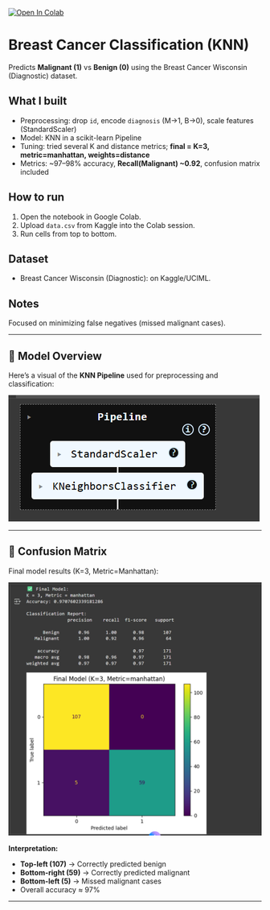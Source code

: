 [![Open In Colab](https://colab.research.google.com/assets/colab-badge.svg)](
https://colab.research.google.com/github/ihuomah/breast-cancer-classification-knn/blob/main/notebooks/Cancer_Classification.ipynb)


# Breast Cancer Classification (KNN)

Predicts **Malignant (1)** vs **Benign (0)** using the Breast Cancer Wisconsin (Diagnostic) dataset.

## What I built
- Preprocessing: drop `id`, encode `diagnosis` (M→1, B→0), scale features (StandardScaler)
- Model: KNN in a scikit-learn Pipeline
- Tuning: tried several K and distance metrics; **final = K=3, metric=manhattan, weights=distance**
- Metrics: ~97–98% accuracy, **Recall(Malignant) ~0.92**, confusion matrix included

## How to run
1. Open the notebook in Google Colab.
2. Upload `data.csv` from Kaggle into the Colab session.
3. Run cells from top to bottom.

## Dataset
- Breast Cancer Wisconsin (Diagnostic): on Kaggle/UCIML.

## Notes
Focused on minimizing false negatives (missed malignant cases).


---

## 🧠 Model Overview
Here’s a visual of the **KNN Pipeline** used for preprocessing and classification:

![Pipeline](images/pipeline.png)

---

## 🎯 Confusion Matrix
Final model results (K=3, Metric=Manhattan):

![Confusion Matrix](images/confusion_matrixx.png)

**Interpretation:**
- **Top-left (107)** → Correctly predicted benign
- **Bottom-right (59)** → Correctly predicted malignant
- **Bottom-left (5)** → Missed malignant cases
- Overall accuracy ≈ 97%

---
